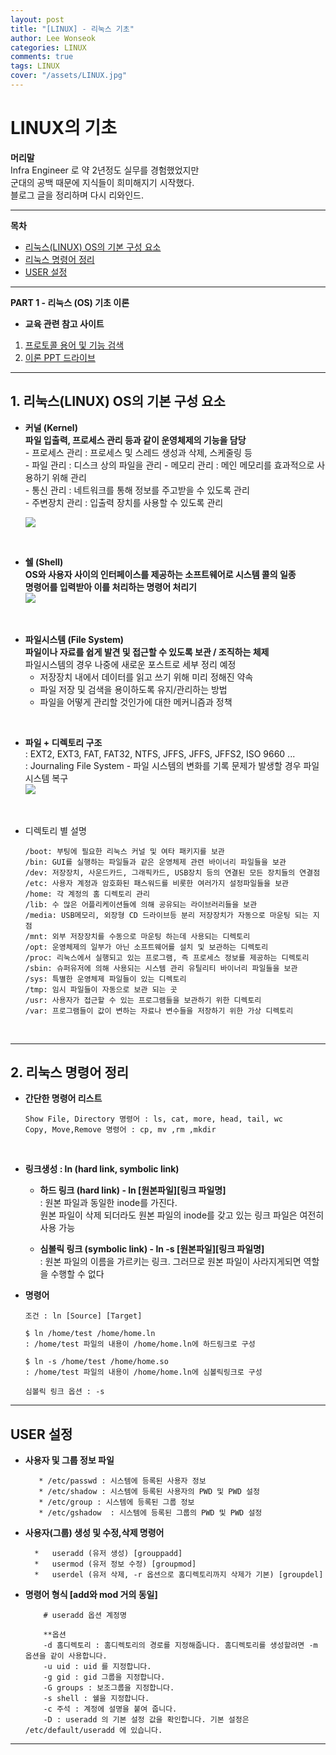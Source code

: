 ```yaml
---
layout: post
title: "[LINUX] - 리눅스 기초"
author: Lee Wonseok
categories: LINUX
comments: true
tags: LINUX
cover: "/assets/LINUX.jpg"
---
```



# LINUX의 기초

**머리말**  
Infra Engineer 로 약 2년정도 실무를 경험했었지만  
군대의 공백 때문에 지식들이 희미해지기 시작했다.  
블로그 글을 정리하며 다시 리와인드.  

---


**목차**

- [리눅스(LINUX) OS의 기본 구성 요소](#a1)
- [리눅스 명령어 정리](#a2)
- [USER 설정](#a4)

----


**PART 1 - 리눅스 (OS) 기초 이론**  


  * **교육 관련 참고 사이트**  

  1. [프로토콜 용어 및 기능 검색](http://ktword.co.kr/word/)
  2. [이론 PPT 드라이브](https://c11.kr/networkbasic)

---------------------------

## **1. 리눅스(LINUX) OS의 기본 구성 요소** <a name="a1"></a> 
   
   * **커널 (Kernel)**  
	**파일 입출력, 프로세스 관리 등과 같이 운영체제의 기능을 담당**  
	- 프로세스 관리 : 프로세스 및 스레드 생성과 삭제, 스케줄링 등  
	- 파일 관리 : 디스크 상의 파일을 관리
	- 메모리 관리 : 메인 메모리를 효과적으로 사용하기 위해 관리  
	- 통신 관리 : 네트워크를 통해 정보를 주고받을 수 있도록 관리  
	- 주변장치 관리 : 입출력 장치를 사용할 수 있도록 관리   

        ![](https://www.fun-coding.org/00_Images/os_arch.png)
        
  <br/>
    
   * **쉘 (Shell)**  
     **OS와 사용자 사이의 인터페이스를 제공하는 소프트웨어로 시스템 콜의 일종**  
    **명령어를 입력받아 이를 처리하는 명령어 처리기**    
        ![](https://mblogthumb-phinf.pstatic.net/MjAxODExMjhfMTEw/MDAxNTQzMzcwMTM0MDYw.G0jp7Gtcwwgt6OxrKpNBLQD-KnxpCl0HjJMbgjg9JX0g.C8rEjP7rStId6U9wcY6LPG1JsqUGAQ2W2gKlsWNJS-sg.PNG.qbxlvnf11/20181128_105346.png?type=w800)
   
<br/>

   * **파일시스템 (File System)**  
     **파일이나 자료를 쉽게 발견 및 접근할 수 있도록 보관 / 조직하는 체제**  
   파일시스템의 경우 나중에 새로운 포스트로 세부 정리 예정 
     * 저장장치 내에서 데이터를 읽고 쓰기 위해 미리 정해진 약속
     * 파일 저장 및 검색을 용이하도록 유지/관리하는 방법
     * 파일을 어떻게 관리할 것인가에 대한 메커니즘과 정책  
     
  <br/>
     
  * **파일 + 디렉토리 구조**  
    : EXT2, EXT3, FAT, FAT32, NTFS, JFFS, JFFS, JFFS2, ISO 9660 ...  
    : Journaling File System - 파일 시스템의 변화를 기록 문제가 발생할 경우 파일 시스템 복구  
    ![](https://t1.daumcdn.net/cfile/tistory/2657C75056A9C44A27)
      
<br/>
		
   * 디렉토리 별 설명
		
	     /boot: 부팅에 필요한 리눅스 커널 및 여타 패키지를 보관
	     /bin: GUI를 실행하는 파일들과 같은 운영체제 관련 바이너리 파일들을 보관	
	     /dev: 저장장치, 사운드카드, 그래픽카드, USB장치 등의 연결된 모든 장치들의 연결점
	     /etc: 사용자 계정과 암호화된 패스워드를 비롯한 여러가지 설정파일들을 보관
	     /home: 각 계정의 홈 디렉토리 관리
	     /lib: 수 많은 어플리케이션들에 의해 공유되는 라이브러리들을 보관
	     /media: USB메모리, 외장형 CD 드라이브등 분리 저장장치가 자동으로 마운팅 되는 지점
	     /mnt: 외부 저장장치를 수동으로 마운팅 하는데 사용되는 디렉토리
	     /opt: 운영체제의 일부가 아닌 소프트웨어를 설치 및 보관하는 디렉토리
	     /proc: 리눅스에서 실행되고 있는 프로그램, 즉 프로세스 정보를 제공하는 디렉토리
	     /sbin: 슈퍼유저에 의해 사용되는 시스템 관리 유틸리티 바이너리 파일들을 보관
	     /sys: 특별한 운영체제 파일들이 있는 디렉토리
	     /tmp: 임시 파일들이 자동으로 보관 되는 곳
	     /usr: 사용자가 접근할 수 있는 프로그램들을 보관하기 위한 디렉토리
	     /var: 프로그램들이 값이 변하는 자료나 변수들을 저장하기 위한 가상 디렉토리


<br/>

---------------------------	

## 2. 리눅스 명령어 정리 <a name="a2"></a>  

	
* **간단한 명령어 리스트**

	```
    Show File, Directory 명령어 : ls, cat, more, head, tail, wc
    Copy, Move,Remove 명령어 : cp, mv ,rm ,mkdir
	```

<br/>

* **링크생성 : ln (hard link, symbolic link)**
	
	- **하드 링크 (hard link) - ln [원본파일][링크 파일명]**  
	: 원본 파일과 동일한 inode를 가진다.  
	원본 파일이 삭제 되더라도 원본 파일의 inode를 갖고 있는 링크 파일은 여전히 사용 가능

	- **심볼릭 링크 (symbolic link) - ln -s [원본파일][링크 파일명]**  
	: 원본 파일의 이름을 가르키는 링크. 그러므로 원본 파일이 사라지게되면 역할을 수행할 수 없다  

* **명령어**

	```
	조건 : ln [Source] [Target]
		    
	$ ln /home/test /home/home.ln
	: /home/test 파일의 내용이 /home/home.ln에 하드링크로 구성
		      
 	$ ln -s /home/test /home/home.so
	: /home/test 파일의 내용이 /home/home.ln에 심볼릭링크로 구성

	심볼릭 링크 옵션 : -s
	```

---


## USER 설정 <a name="a4"></a> 


* **사용자 및 그룹 정보 파일** 

		 * /etc/passwd : 시스템에 등록된 사용자 정보
		 * /etc/shadow : 시스템에 등록된 사용자의 PWD 및 PWD 설정
		 * /etc/group : 시스템에 등록된 그룹 정보
		 * /etc/gshadow  : 시스템에 등록된 그룹의 PWD 및 PWD 설정


* **사용자(그룹) 생성 및 수정,삭제 명령어**
		
		*	useradd (유저 생성) [grouppadd]
		*	usermod (유저 정보 수정) [groupmod]
		*	userdel (유저 삭제, -r 옵션으로 홈디렉토리까지 삭제가 기본) [groupdel]

		
* **명령어 형식 [add와 mod 거의 동일]**


          # useradd 옵션 계정명  
  
	      **옵션  
	      -d 홈디렉토리 : 홈디렉토리의 경로를 지정해줍니다. 홈디렉토리를 생성할려면 -m 옵션을 같이 사용합니다.  
	      -u uid : uid 를 지정합니다.  
	      -g gid : gid 그룹을 지정합니다.  
	      -G groups : 보조그룹을 지정합니다.  
	      -s shell : 쉘을 지정합니다.  
	      -c 주석 : 계정에 설명을 붙여 줍니다.  
	      -D : useradd 의 기본 설정 값을 확인합니다. 기본 설정은 /etc/default/useradd 에 있습니다.  

----